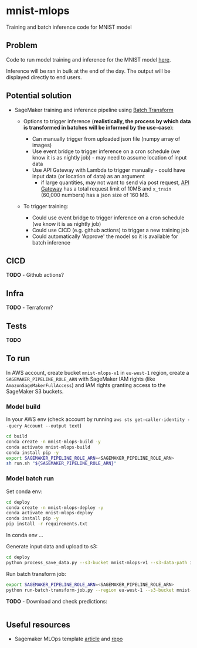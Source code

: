 # mnist-mlops
Training and batch inference code for MNIST model

## Problem

Code to run model training and inference for the MNIST model [here](https://keras.io/examples/vision/mnist_convnet/).

Inference will be ran in bulk at the end of the day. The output will be displayed directly to end users.

## Potential solution

- SageMaker training and inference pipeline using [Batch Transform](https://docs.aws.amazon.com/sagemaker/latest/dg/batch-transform.html)
    - Options to trigger inference (**realistically, the process by which data is transformed in batches will be informed by the use-case**):
        - Can manually trigger from uploaded json file (numpy array of images)
        - Use event bridge to trigger inference on a cron schedule (we know it is as nightly job) - may need to assume location of input data
        - Use API Gateway with Lambda to trigger manually - could have input data (or location of data) as an argument
            - if large quantities, may not want to send via post request, [API Gateway](https://docs.aws.amazon.com/apigateway/latest/developerguide/limits.html) has a total request limit of 10MB and `x_train` (60,000 numbers) has a json size of 160 MB.


    - To trigger training:
        - Could use event bridge to trigger inference on a cron schedule (we know it is as nightly job)
        - Could use CICD (e.g. github actions) to trigger a new training job
        - Could automatically 'Approve' the model so it is available for batch inference

## CICD
**TODO** - Github actions?

## Infra
**TODO** - Terraform?

## Tests
**TODO**

## To run

In AWS account, create bucket `mnist-mlops-v1` in `eu-west-1` region, create a `SAGEMAKER_PIPELINE_ROLE_ARN` with SageMaker IAM rights (like `AmazonSageMakerFullAccess`) and IAM rights granting access to the SageMaker S3 buckets.

### Model build

In your AWS env (check account by running `aws sts get-caller-identity --query Account --output text`)

```bash
cd build
conda create -n mnist-mlops-build -y
conda activate mnist-mlops-build
conda install pip -y
export SAGEMAKER_PIPELINE_ROLE_ARN=<SAGEMAKER_PIPELINE_ROLE_ARN>
sh run.sh "${SAGEMAKER_PIPELINE_ROLE_ARN}"
```

### Model batch run

Set conda env:
```bash
cd deploy
conda create -n mnist-mlops-deploy -y
conda activate mnist-mlops-deploy
conda install pip -y
pip install -r requirements.txt
```

In conda env ... 

Generate input data and upload to s3:
```bash
cd deploy
python process_save_data.py --s3-bucket mnist-mlops-v1 --s3-data-path input-data
```

Run batch transform job:
```bash
export SAGEMAKER_PIPELINE_ROLE_ARN=<SAGEMAKER_PIPELINE_ROLE_ARN>
python run-batch-transform-job.py --region eu-west-1 --s3-bucket mnist-mlops-v1 --s3-data-path input-data --model-package-name mnist-mlops-v1 --model-execution-role-arn "${SAGEMAKER_PIPELINE_ROLE_ARN}"
```

**TODO** - Download and check predictions:
```
```

## Useful resources
- Sagemaker MLOps template [article](https://aws.amazon.com/blogs/machine-learning/build-mlops-workflows-with-amazon-sagemaker-projects-gitlab-and-gitlab-pipelines/) and [repo](https://github.com/aws-samples/sagemaker-custom-project-templates/tree/main/mlops-template-gitlab)

